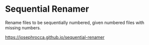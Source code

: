 # Sequential Renamer
Rename files to be sequentially numbered, given numbered files with missing numbers.

https://josephrocca.github.io/sequential-renamer

